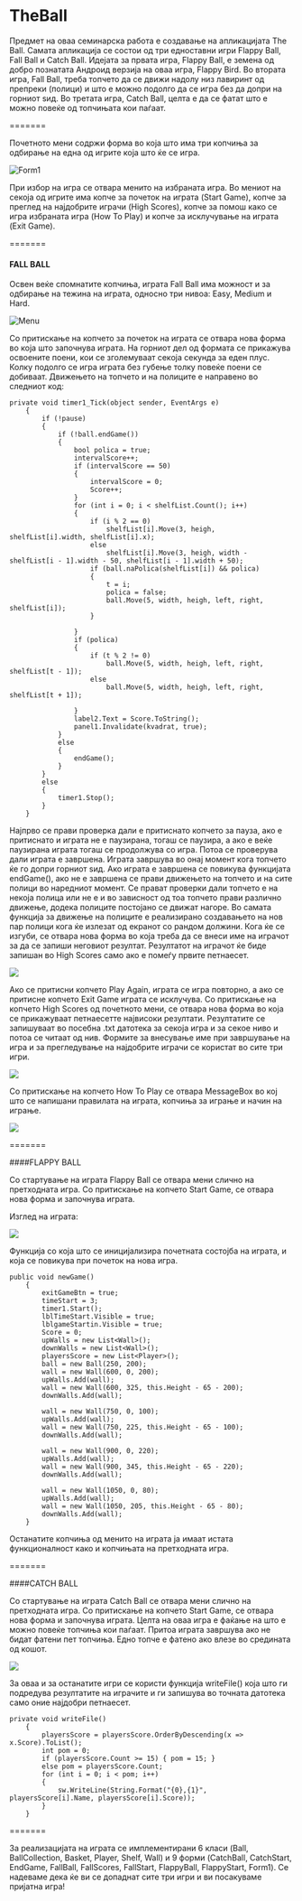 TheBall
=======

Предмет на оваа семинарска работа е создавање на апликацијата The Ball. Самата апликација се состои од три едноставни игри Flappy Ball, Fall Ball и Catch Ball. Идејата за првата игра, Flappy Ball, е земена од  добро познатата Андроид верзија на оваа игра, Flappy Bird. Во втората игра, Fall Ball, треба топчето да се движи надолу низ лавиринт од препреки (полици) и што е можно подолго да се игра без да допри на горниот ѕид. Во третата игра, Catch Ball, целта е да се фатат што е можно повеќе од топчињата кои паѓаат.

=======

Почетното мени содржи форма во која што има три копчиња за одбирање на една од игрите која што ќе се игра. 

![Form1](http://i.imgur.com/ulADcqb.png)

При избор на игра се отвара менито на избраната игра. Во мениот на секоја од игрите има копче за почеток на играта (Start Game), копче за преглед на најдобрите играчи (High Scores), копче за помош како се игра избраната игра (How To Play) и копче за исклучување на играта (Exit Game). 

=======

#### FALL BALL
Освен веќе спомнатите копчиња, играта Fall Ball има можност и за одбирање на тежина на играта, односно три нивоа: Easy, Medium и Hard.

![Menu](http://i.imgur.com/48CKDu2.png)

Со притискање на копчето за почеток на играта се отвара нова форма во која што започнува играта. На горниот дел од формата се прикажува освоените поени, кои се зголемуваат секоја секунда за еден плус. Колку подолго се игра играта без губење толку повеќе поени се добиваат. Движењето на топчето и на полиците е направено во следниот код: 

	private void timer1_Tick(object sender, EventArgs e)
        {
            if (!pause)
            {
                if (!ball.endGame())
                {
                    bool polica = true;
                    intervalScore++;
                    if (intervalScore == 50)
                    {
                        intervalScore = 0;
                        Score++;
                    }
                    for (int i = 0; i < shelfList.Count(); i++)
                    {
                        if (i % 2 == 0)
                            shelfList[i].Move(3, heigh, shelfList[i].width, shelfList[i].x);
                        else
                            shelfList[i].Move(3, heigh, width - shelfList[i - 1].width - 50, shelfList[i - 1].width + 50);
                        if (ball.naPolica(shelfList[i]) && polica)
                        {
                            t = i;
                            polica = false;
                            ball.Move(5, width, heigh, left, right, shelfList[i]);
                        }

                    }
                    if (polica)
                    {
                        if (t % 2 != 0)
                            ball.Move(5, width, heigh, left, right, shelfList[t - 1]);
                        else
                            ball.Move(5, width, heigh, left, right, shelfList[t + 1]);

                    }
                    label2.Text = Score.ToString();
                    panel1.Invalidate(kvadrat, true);
                }
                else
                {
                    endGame();
                }
            }
            else
            {
                timer1.Stop();
            }
        }

Најпрво се прави проверка дали е притиснато копчето за пауза, ако е притиснато и играта не е паузирана, тогаш се паузира, а ако е веќе паузирана играта тогаш се продолжува со игра. Потоа се проверува дали играта е завршена. Играта завршува во онај момент кога топчето ќе го допри горниот ѕид. Ако играта е завршена се повикува функцијата endGame(), ако не е завршена се прави движењето на топчето и на сите полици во наредниот момент. Се прават проверки дали топчето е на некоја полица или не е и во зависност од тоа топчето прави различно движење, додека полиците постојано се движат нагоре. Во самата функција за движење на полиците е реализирано создавањето на нов пар полици кога ќе излезат од екранот со рандом должини.
Кога ќе се изгуби, се отвара нова форма во која треба да се внеси име на играчот за да се запиши неговиот резултат. Резултатот на играчот ќе биде запишан во High Scores само ако е помеѓу првите петнаесет. 

![](http://i.imgur.com/jSFZK2e.png)

Ако се притисни копчето Play Again, играта се игра повторно, а ако се притисне копчето Exit Game играта се исклучува.
Со притискање на копчето High Scores од почетното мени, се отвара нова форма во која се прикажуваат петнаесетте највисоки резултати. Резултатите се запишуваат во посебна .txt датотека за секоја игра и за секое ниво и потоа се читаат од нив. Формите за внесување име при завршување на игра и за прегледување на најдобрите играчи се користат во сите три игри. 

![](http://i.imgur.com/wEUzgT2.png)

Со притискање на копчето How To Play се отвара MessageBox во кој што се напишани правилата на играта, копчиња за играње и начин на играње. 

![](http://i.imgur.com/VYpRVTC.png)

=======

####FLAPPY BALL

Со стартување на играта Flappy Ball се отвара мени слично на претходната игра. Со притискање на копчето Start Game, се отвара нова форма и започнува играта. 

Изглед на играта:

![](http://i.imgur.com/Ks4VSvN.png)

Функција со која што се иницијализира почетната состојба на играта, и која се повикува при почеток на нова игра. 

	public void newGame()
        {
            exitGameBtn = true;
            timeStart = 3;
            timer1.Start();
            lblTimeStart.Visible = true;
            lblgameStartin.Visible = true;
            Score = 0;
            upWalls = new List<Wall>();
            downWalls = new List<Wall>();
            playersScore = new List<Player>();
            ball = new Ball(250, 200);
            wall = new Wall(600, 0, 200);
            upWalls.Add(wall);
            wall = new Wall(600, 325, this.Height - 65 - 200);
            downWalls.Add(wall);

            wall = new Wall(750, 0, 100);
            upWalls.Add(wall);
            wall = new Wall(750, 225, this.Height - 65 - 100);
            downWalls.Add(wall);

            wall = new Wall(900, 0, 220);
            upWalls.Add(wall);
            wall = new Wall(900, 345, this.Height - 65 - 220);
            downWalls.Add(wall);

            wall = new Wall(1050, 0, 80);
            upWalls.Add(wall);
            wall = new Wall(1050, 205, this.Height - 65 - 80);
            downWalls.Add(wall);
        }
Останатите копчиња од менито на играта ја имаат истата функционалност како и копчињата на претходната игра.

=======

####CATCH BALL

Со стартување на играта Catch Ball се отвара мени слично на претходната игра. Со притискање на копчето Start Game, се отвара нова форма и започнува играта. Целта на оваа игра е фаќање на што е можно повеќе топчиња кои паѓаат. Притоа играта завршува ако не бидат фатени пет топчиња. Едно топче е фатено ако влезе во средината од кошот. 
 
![](http://i.imgur.com/0p6J0UR.png)

За оваа и за останатите игри се користи функција writeFile() која што ги подредува резултатите на играчите и ги запишува во точната датотека само оние најдобри петнаесет.

	private void writeFile()
        {
            playersScore = playersScore.OrderByDescending(x => x.Score).ToList();
            int pom = 0;
            if (playersScore.Count >= 15) { pom = 15; }
            else pom = playersScore.Count;
            for (int i = 0; i < pom; i++)
            {
                sw.WriteLine(String.Format("{0},{1}", playersScore[i].Name, playersScore[i].Score));
            }
        }

=======

За реализацијата на играта се имплементирани 6 класи (Ball, BallCollection, Basket, Player, Shelf, Wall) и 9 форми (CatchBall, CatchStart, EndGame, FallBall, FallScores, FallStart, FlappyBall, FlappyStart, Form1).
Се надеваме дека ќе ви се допаднат сите три игри и ви посакуваме пријатна игра! 
